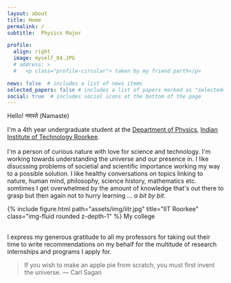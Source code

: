 ```yaml
---
layout: about
title: Home
permalink: /
subtitle:  Physics Major

profile:
  align: right 
  image: myself_04.JPG
  # address: >
  #   <p class="profile-circular"> taken by my friend parth</p>

news: false  # includes a list of news items
selected_papers: false # includes a list of papers marked as "selected={true}"
social: true  # includes social icons at the bottom of the page
---
```

<div class="home_bg">

Hello! नमस्ते (Namaste) <br> 

<p>
  I'm a 4th year undergraduate student at the <a href="https://ph.iitr.ac.in/departments/PH/pages/index.html">Department of Physics</a>, <a href="https://new.iitr.ac.in/">Indian Institute of Technology Roorkee</a>. <br> <br> I'm a person of curious nature with love for science and technology. I'm working towards understanding the universe and our presence in. I like disucssing problems of societial and scientific importance working my way to a possible solution. I like healthy conversations on topics linking to nature, human mind, philosophy, science history, mathematics etc. somtimes I get overwhelmed by the amount of knowledge that's out there to grasp but then again not to hurry learning ... <i>a bit by bit.</i> 
</p>

<div class="row justify-content-sm">
    <div class="col-sm-6  mt-3 mt-md-0">
        {% include figure.html path="assets/img/iitr.jpg" title="IIT Roorkee" class="img-fluid rounded z-depth-1" %}
      My college
    </div>
</div>
<br/>
<p>
  I express my generous gratitude to all my professors for taking out their time to write recommendations on my behalf for the multitude of research internships and programs I apply for.
</p>

<blockquote> 
  If you wish to make an apple pie from scratch, you must first invent the universe. ― Carl Sagan
</blockquote>
</div>
